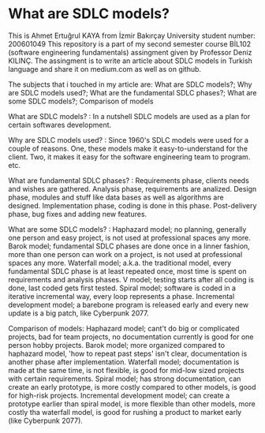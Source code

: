 # What are SDLC models?
This is Ahmet Ertuğrul KAYA from İzmir Bakırçay University
student number: 200601049
This repository is a part of my second semester course BİL102 (software engineering fundamentals) assingment given by Professor Deniz KILINÇ.
The assingment is to write an article about SDLC models in Turkish language and share it on medium.com as well as on github.

The subjects that i touched in my article are: What are SDLC models?; Why are SDLC models used?; What are the fundamental SDLC phases?; What are some SDLC models?; Comparison of models

What are SDLC models? : In a nutshell SDLC models are used as a plan for certain softwares development.

Why are SDLC models used? : Since 1960's SDLC models were used for a couple of reasons. One, these models make it easy-to-understand for the client. Two, it makes it easy for the software engineering team to program. etc.

What are fundamental SDLC phases? : Requirements phase, clients needs and wishes are gathered. Analysis phase, requirements are analized. Design phase, modules and stuff like data bases as well as algorithms are designed. Implementation phase, coding is done in this phase. Post-delivery phase, bug fixes and adding new features.

What are some SDLC models? : Haphazard model; no planning, generally one person and easy project, is not used at professional spaces any more. Barok model; fundamental SDLC phases are done once in a linner fashion, more than one person can work on a project, is not used at professional spaces any more. Waterfall model; a.k.a. the traditional model, every fundamental SDLC phase is at least repeated once, most time is spent on requirements and analysis phases. V model; testing starts after all coding is done, last coded gets first tested. Spiral model; software is coded in a iterative incremental way, every loop represents a phase. Incremental development model; a barebone program is released early and every new update is a big patch, like Cyberpunk 2077.

Comparison of models: Haphazard model; cant't do big or complicated projects, bad for team projects, no documentation currently is good for one person hobby projects. Barok model; more organized compared to haphazard model, 'how to repeat past steps' isn't clear, documentation is another phase after implementation. Waterfall model; documentation is made at the same time, is not flexible, is good for mid-low sized projects with certain requirements. Spiral model; has strong documentation, can create an early prototype, is more costly compared to other models, is good for high-risk projects. Incremental development model; can create a prototype earlier than spiral model, is more flexible than other models, more costly tha waterfall model, is good for rushing a product to market early (like Cyberpunk 2077).
